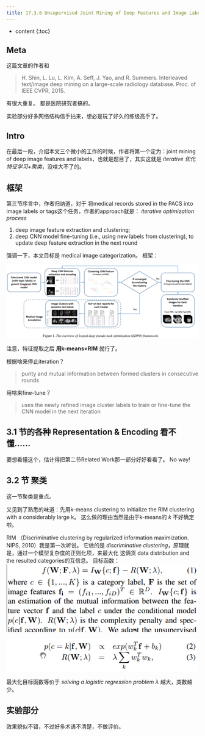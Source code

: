```yaml
--- 
title: 17.3.6 Unsupervised Joint Mining of Deep Features and Image Labels for Large-scale Radiology Image Categorization and Scene Recognition
---
```




* content
{:toc}

## Meta
这篇文章的作者和
>H. Shin, L. Lu, L. Kim, A. Seff, J. Yao, and R. Summers. Interleaved text/image deep mining on a large-scale radiology
database. Proc. of IEEE CVPR, 2015.

有很大重复。
都是医院研究者搞的。

实验部分好多网络结构信手拈来，想必是玩了好久的练级高手了。

## Intro
在最后一段，介绍本文三个微小的工作的时候，作者将第一个定为：joint mining of deep image features and labels，也就是题目了，其实这就是 _iterative 优化 特征学习+聚类_，没啥大不了的。

## 框架
第三节序言中，作者归纳道，对于 将medical records stored in the PACS into image labels or tags这个任务，作者的approach就是： _iterative optimization process_
1. deep image feature extraction and clustering;     
2. deep CNN model fine-tuning (i.e., using new labels from clustering), to update deep feature extraction in the next round

强调一下，本文目标是 medical image categorization。
框架：

![](UnsupervisedJointMining\框架.png)

注意，特征提取之后 __用k-means+RIM__ 就行了。

根据啥来停止iteration？
> purity and mutual information between formed clusters in consecutive rounds

用啥来fine-tune？
> uses the newly refined image cluster labels to train or fine-tune the CNN model in the next iteration

##  3.1 节的各种  Representation & Encoding 看不懂……
要想看懂这个，估计得把第二节Related Work那一部分好好看看了。
No way!

##  3.2 节 聚类
这一节聚类是重点。

又见到了熟悉的味道：先用k-means clustering to initialize the RIM clustering with a considerably large k。
这么做的理由当然是由于k-means的 $k$ 不好确定啦。

RIM （Discriminative clustering by regularized information maximization. NIPS, 2010）我是第一次听说。
它做的是 _discriminative clustering_，原理就是，通过一个模型复杂度的正则化项，来最大化 这俩货 data distribution and the resulted categories的互信息。
目标函数：
![](UnsupervisedJointMining\公式1.png)

![](UnsupervisedJointMining\terms.png)

最大化目标函数等价于 _solving a logistic regression problem_
$\lambda$ 越大，类数越少。

## 实验部分
效果貌似不错，不过好多术语不清楚，不做评价。

